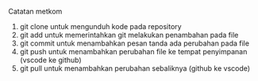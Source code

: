 Catatan metkom
1. git clone untuk mengunduh kode pada repository
2. git add untuk memerintahkan git melakukan penambahan pada file
3. git commit untuk menambahkan pesan tanda ada perubahan pada file
4. git push untuk menambahkan perubahan file ke tempat penyimpanan (vscode ke github)
5. git pull untuk menambahkan perubahan sebaliknya (github ke vscode)
